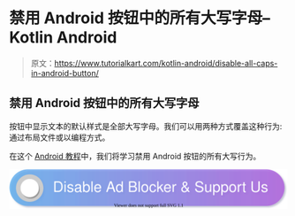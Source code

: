 # 禁用 Android 按钮中的所有大写字母–Kotlin Android

> 原文：<https://www.tutorialkart.com/kotlin-android/disable-all-caps-in-android-button/>

## 禁用 Android 按钮中的所有大写字母

按钮中显示文本的默认样式是全部大写字母。我们可以用两种方式覆盖这种行为:通过布局文件或以编程方式。

在这个 [Android 教程](https://www.tutorialkart.com/kotlin-android-tutorial/)中，我们将学习禁用 Android 按钮的所有大写行为。

[![](img/925da31b32d6bc3827932f6c8afb11bb.png)](https://www.tutorialkart.com/)